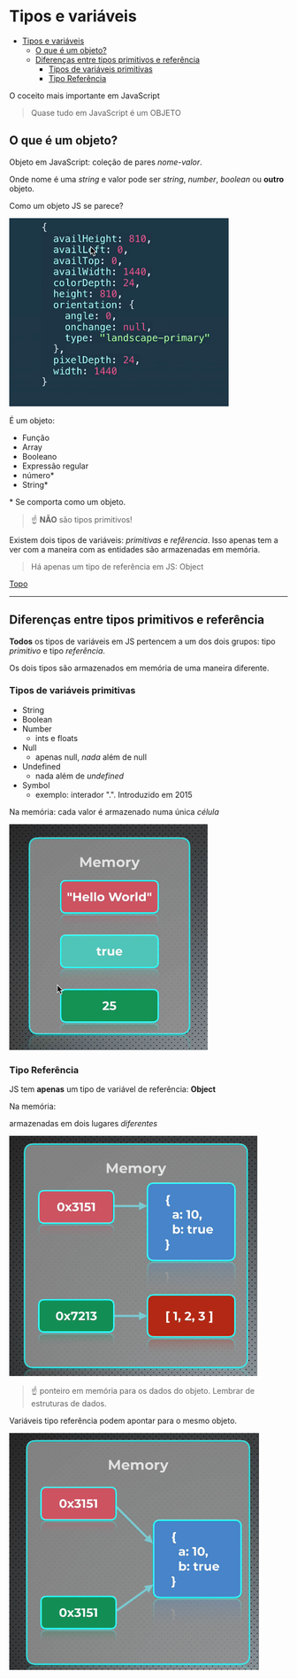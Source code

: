 # Tipos e variáveis

- [Tipos e variáveis](#tipos-e-variáveis)
  - [O que é um objeto?](#o-que-é-um-objeto)
  - [Diferenças entre tipos primitivos e referência](#diferenças-entre-tipos-primitivos-e-referência)
    - [Tipos de variáveis primitivas](#tipos-de-variáveis-primitivas)
    - [Tipo Referência](#tipo-referência)

O coceito mais importante em JavaScript

> Quase tudo em JavaScript é um OBJETO

## O que é um objeto?

Objeto em JavaScript: coleção de pares *nome-valor*.

Onde nome é uma *string* e valor pode ser *string*, *number*, *boolean* ou **outro** objeto.

Como um objeto JS se parece?

![](../prints/2023-03-04-10-58-23.png)

É um objeto:

- Função
- Array
- Booleano
- Expressão regular
- número\*
- String\*

\* Se comporta como um objeto.

>☝ **NÃO** são tipos primitivos!

Existem dois tipos de variáveis: *primitivas* e *refêrencia*. Isso apenas tem a ver com a maneira com as entidades são armazenadas em memória.

> Há apenas um tipo de referência em JS: Object

[Topo](#tipos-e-variáveis)

---

## Diferenças entre tipos primitivos e referência

**Todos** os tipos de variáveis em JS pertencem a um dos dois grupos: tipo *primitivo* e tipo *referência*.

Os dois tipos são armazenados em memória de uma maneira diferente.

### Tipos de variáveis primitivas

- String
- Boolean
- Number
  - ints e floats
- Null
  - apenas null, *nada* além de null
- Undefined
  - nada além de *undefined*
- Symbol
  - exemplo: interador ".". Introduzido em 2015

Na memória: cada valor é armazenado numa única *célula*

![](../prints/2023-03-04-11-35-14.png)

### Tipo Referência

JS tem **apenas** um tipo de variável de referência: **Object**

Na memória:

armazenadas em dois lugares *diferentes*

![](../prints/2023-03-04-11-36-11.png)

> ☝ ponteiro em memória para os dados do objeto. Lembrar de estruturas de dados.

Variáveis tipo referência podem apontar para o mesmo objeto.

![](../prints/2023-03-04-11-42-08.png)
